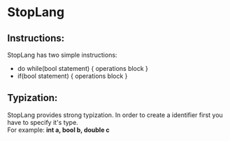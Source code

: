 # StopLang
## Instructions:
StopLang has two simple instructions:
* do while(bool statement) { operations block }
* if(bool statement) { operations block }

## Typization:
StopLang provides strong typization. In order to create a identifier first you have to specify it's type.  
For example: **int a, bool b, double c**
